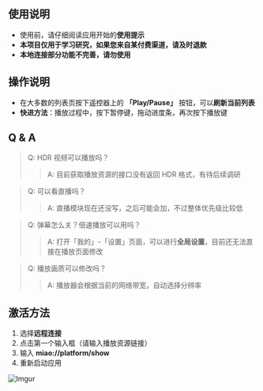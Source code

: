 ## 使用说明

- 使用前，请仔细阅读应用开始的**使用提示**
- **本项目仅用于学习研究，如果您来自某付费渠道，请及时退款**
- **本地连接部分功能不完善，请勿使用**

## 操作说明

- 在大多数的列表页按下遥控器上的 **「Play/Pause」** 按钮，可以**刷新当前列表**
- **快进方法**：播放过程中，按下暂停键，拖动进度条，再次按下播放键

## Q & A

> Q: HDR 视频可以播放吗？
>> A: 目前获取播放资源的接口没有返回 HDR 格式，有待后续调研

> Q: 可以看直播吗？
>> A: 直播模块现在还没写，之后可能会加，不过整体优先级比较低

> Q: 弹幕怎么关？倍速播放可以用吗？
>> A: 打开「我的」-「设置」页面，可以进行**全局设置**，目前还无法直接在播放页面修改

> Q: 播放画质可以修改吗？
>> A: 播放器会根据当前的网络带宽，自动选择分辨率

## 激活方法

1. 选择**远程连接**
2. 点击第一个输入框（请输入播放资源链接）
3. 输入 **miao://platform/show**
4. 重新启动应用

![Imgur](https://i.imgur.com/5z3DIJo.jpg?1)
